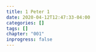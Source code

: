 ```yaml
---
title: 1 Peter 1
date: 2020-04-12T12:47:33-04:00
categories: []
tags: []
chapter: "001"
inprogress: false
---
```


